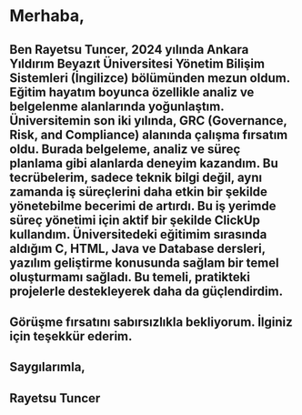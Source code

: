 # Merhaba,

## Ben Rayetsu Tuncer, 2024 yılında Ankara Yıldırım Beyazıt Üniversitesi Yönetim Bilişim Sistemleri (İngilizce) bölümünden mezun oldum. Eğitim hayatım boyunca özellikle analiz ve belgelenme alanlarında yoğunlaştım. Üniversitemin son iki yılında, GRC (Governance, Risk, and Compliance) alanında çalışma fırsatım oldu. Burada belgeleme, analiz ve süreç planlama gibi alanlarda deneyim kazandım. Bu tecrübelerim, sadece teknik bilgi değil, aynı zamanda iş süreçlerini daha etkin bir şekilde yönetebilme becerimi de artırdı. Bu iş yerimde süreç yönetimi için aktif bir şekilde ClickUp kullandım. Üniversitedeki eğitimim sırasında aldığım C, HTML, Java ve Database dersleri, yazılım geliştirme konusunda sağlam bir temel oluşturmamı sağladı. Bu temeli, pratikteki projelerle destekleyerek daha da güçlendirdim.

## Görüşme fırsatını sabırsızlıkla bekliyorum. İlginiz için teşekkür ederim.

## Saygılarımla,
## Rayetsu Tuncer

